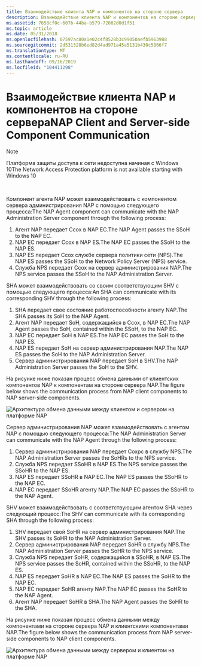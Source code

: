 ```yaml
---
title: Взаимодействие клиента NAP и компонентов на стороне сервера
description: Взаимодействие клиента NAP и компонентов на стороне сервера
ms.assetid: 7658cf0c-607b-44ba-b579-72082d0d1f51
ms.topic: article
ms.date: 05/31/2018
ms.openlocfilehash: 07597ac80a1e02c4f8528b3c99050aefb5963988
ms.sourcegitcommit: 2d531328b6ed82d4ad971a45a5131b430c5866f7
ms.translationtype: MT
ms.contentlocale: ru-RU
ms.lasthandoff: 09/16/2019
ms.locfileid: "104411298"
---
```

# <a name="nap-client-and-server-side-component-communication"></a><span data-ttu-id="bb7b8-103">Взаимодействие клиента NAP и компонентов на стороне сервера</span><span class="sxs-lookup"><span data-stu-id="bb7b8-103">NAP Client and Server-side Component Communication</span></span>

> [!Note]  
> <span data-ttu-id="bb7b8-104">Платформа защиты доступа к сети недоступна начиная с Windows 10</span><span class="sxs-lookup"><span data-stu-id="bb7b8-104">The Network Access Protection platform is not available starting with Windows 10</span></span>

 

<span data-ttu-id="bb7b8-105">Компонент агента NAP может взаимодействовать с компонентом сервера администрирования NAP с помощью следующего процесса:</span><span class="sxs-lookup"><span data-stu-id="bb7b8-105">The NAP Agent component can communicate with the NAP Administration Server component through the following process:</span></span>

1.  <span data-ttu-id="bb7b8-106">Агент NAP передает Ссох в NAP EC.</span><span class="sxs-lookup"><span data-stu-id="bb7b8-106">The NAP Agent passes the SSoH to the NAP EC.</span></span>
2.  <span data-ttu-id="bb7b8-107">NAP EC передает Ссох в NAP ES.</span><span class="sxs-lookup"><span data-stu-id="bb7b8-107">The NAP EC passes the SSoH to the NAP ES.</span></span>
3.  <span data-ttu-id="bb7b8-108">NAP ES передает Ссох службе сервера политики сети (NPS).</span><span class="sxs-lookup"><span data-stu-id="bb7b8-108">The NAP ES passes the SSoH to the Network Policy Server (NPS) service.</span></span>
4.  <span data-ttu-id="bb7b8-109">Служба NPS передает Ссох на сервер администрирования NAP.</span><span class="sxs-lookup"><span data-stu-id="bb7b8-109">The NPS service passes the SSoH to the NAP Administration Server.</span></span>

<span data-ttu-id="bb7b8-110">SHA может взаимодействовать со своим соответствующим SHV с помощью следующего процесса:</span><span class="sxs-lookup"><span data-stu-id="bb7b8-110">An SHA can communicate with its corresponding SHV through the following process:</span></span>

1.  <span data-ttu-id="bb7b8-111">SHA передает свое состояние работоспособности агенту NAP.</span><span class="sxs-lookup"><span data-stu-id="bb7b8-111">The SHA passes its SoH to the NAP Agent.</span></span>
2.  <span data-ttu-id="bb7b8-112">Агент NAP передает SoH, содержащийся в Ссох, в NAP EC.</span><span class="sxs-lookup"><span data-stu-id="bb7b8-112">The NAP Agent passes the SoH, contained within the SSoH, to the NAP EC.</span></span>
3.  <span data-ttu-id="bb7b8-113">NAP EC передает SoH в NAP ES.</span><span class="sxs-lookup"><span data-stu-id="bb7b8-113">The NAP EC passes the SoH to the NAP ES.</span></span>
4.  <span data-ttu-id="bb7b8-114">NAP ES передает SoH на сервер администрирования NAP.</span><span class="sxs-lookup"><span data-stu-id="bb7b8-114">The NAP ES passes the SoH to the NAP Administration Server.</span></span>
5.  <span data-ttu-id="bb7b8-115">Сервер администрирования NAP передает SoH в SHV.</span><span class="sxs-lookup"><span data-stu-id="bb7b8-115">The NAP Administration Server passes the SoH to the SHV.</span></span>

<span data-ttu-id="bb7b8-116">На рисунке ниже показан процесс обмена данными от клиентских компонентов NAP к компонентам на стороне сервера NAP.</span><span class="sxs-lookup"><span data-stu-id="bb7b8-116">The figure below shows the communication process from NAP client components to NAP server-side components.</span></span>

![Архитектура обмена данными между клиентом и сервером на платформе NAP](images/nap-client-to-server-comm.png)

<span data-ttu-id="bb7b8-118">Сервер администрирования NAP может взаимодействовать с агентом NAP с помощью следующего процесса:</span><span class="sxs-lookup"><span data-stu-id="bb7b8-118">The NAP Administration Server can communicate with the NAP Agent through the following process:</span></span>

1.  <span data-ttu-id="bb7b8-119">Сервер администрирования NAP передает Сохрс в службу NPS.</span><span class="sxs-lookup"><span data-stu-id="bb7b8-119">The NAP Administration Server passes the SoHRs to the NPS service.</span></span>
2.  <span data-ttu-id="bb7b8-120">Служба NPS передает SSoHR в NAP ES.</span><span class="sxs-lookup"><span data-stu-id="bb7b8-120">The NPS service passes the SSoHR to the NAP ES.</span></span>
3.  <span data-ttu-id="bb7b8-121">NAP ES передает SSoHR в NAP EC.</span><span class="sxs-lookup"><span data-stu-id="bb7b8-121">The NAP ES passes the SSoHR to the NAP EC.</span></span>
4.  <span data-ttu-id="bb7b8-122">NAP EC передает SSoHR агенту NAP.</span><span class="sxs-lookup"><span data-stu-id="bb7b8-122">The NAP EC passes the SSoHR to the NAP Agent.</span></span>

<span data-ttu-id="bb7b8-123">SHV может взаимодействовать с соответствующим агентом SHA через следующий процесс:</span><span class="sxs-lookup"><span data-stu-id="bb7b8-123">The SHV can communicate with its corresponding SHA through the following process:</span></span>

1.  <span data-ttu-id="bb7b8-124">SHV передает свой SoHR на сервер администрирования NAP.</span><span class="sxs-lookup"><span data-stu-id="bb7b8-124">The SHV passes its SoHR to the NAP Administration Server.</span></span>
2.  <span data-ttu-id="bb7b8-125">Сервер администрирования NAP передает SoHR в службу NPS.</span><span class="sxs-lookup"><span data-stu-id="bb7b8-125">The NAP Administration Server passes the SoHR to the NPS service.</span></span>
3.  <span data-ttu-id="bb7b8-126">Служба NPS передает SoHR, содержащийся в SSoHR, в NAP ES.</span><span class="sxs-lookup"><span data-stu-id="bb7b8-126">The NPS service passes the SoHR, contained within the SSoHR, to the NAP ES.</span></span>
4.  <span data-ttu-id="bb7b8-127">NAP ES передает SoHR в NAP EC.</span><span class="sxs-lookup"><span data-stu-id="bb7b8-127">The NAP ES passes the SoHR to the NAP EC.</span></span>
5.  <span data-ttu-id="bb7b8-128">NAP EC передает SoHR агенту NAP.</span><span class="sxs-lookup"><span data-stu-id="bb7b8-128">The NAP EC passes the SoHR to the NAP Agent.</span></span>
6.  <span data-ttu-id="bb7b8-129">Агент NAP передает SoHR в SHA.</span><span class="sxs-lookup"><span data-stu-id="bb7b8-129">The NAP Agent passes the SoHR to the SHA.</span></span>

<span data-ttu-id="bb7b8-130">На рисунке ниже показан процесс обмена данными между компонентами на стороне сервера NAP и клиентскими компонентами NAP.</span><span class="sxs-lookup"><span data-stu-id="bb7b8-130">The figure below shows the communication process from NAP server-side components to NAP client components.</span></span>

![Архитектура обмена данными между сервером и клиентом на платформе NAP](images/nap-server-to-client-comm.png)

 

 




